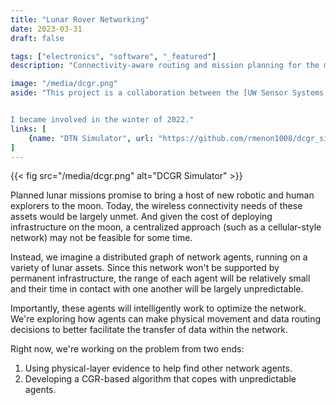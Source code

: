 ```yaml
---
title: "Lunar Rover Networking"
date: 2023-03-31
draft: false

tags: ["electronics", "software", "_featured"]
description: "Connectivity-aware routing and mission planning for the moon"

image: "/media/dcgr.png"
aside: "This project is a collaboration between the [UW Sensor Systems Lab](https://sensor.cs.washington.edu/) and [Astrobotic](https://www.astrobotic.com/), funded by a NASA ESI grant.


I became involved in the winter of 2022."
links: [
    {name: "DTN Simulator", url: "https://github.com/rmenon1008/dcgr_simulation", icon: "github" },
]
---
```

{{< fig src="/media/dcgr.png" alt="DCGR Simulator" >}}

Planned lunar missions promise to bring a host of new robotic and human explorers to the moon. Today, the wireless connectivity needs of these assets would be largely unmet. And given the cost of deploying infrastructure on the moon, a centralized approach (such as a cellular-style network) may not be feasible for some time.

Instead, we imagine a distributed graph of network agents, running on a variety of lunar assets. Since this network won't be supported by permanent infrastructure, the range of each agent will be relatively small and their time in contact with one another will be largely unpredictable.

Importantly, these agents will intelligently work to optimize the network. We're exploring how agents can make physical movement and data routing decisions to better facilitate the transfer of data within the network.

Right now, we're working on the problem from two ends:
1. Using physical-layer evidence to help find other network agents.
2. Developing a CGR-based algorithm that copes with unpredictable agents.